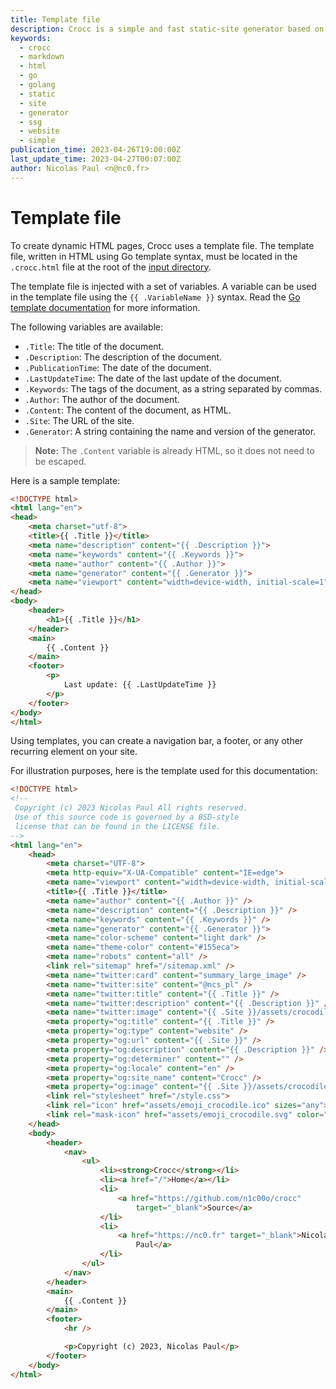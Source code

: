 ```yaml
---
title: Template file
description: Crocc is a simple and fast static-site generator based on Markdown. 
keywords:
  - crocc
  - markdown
  - html
  - go
  - golang
  - static
  - site
  - generator
  - ssg
  - website
  - simple
publication_time: 2023-04-26T19:00:00Z
last_update_time: 2023-04-27T00:07:00Z
author: Nicolas Paul <n@nc0.fr>
---
```

# Template file

To create dynamic HTML pages, Crocc uses a template file.
The template file, written in HTML using Go template syntax, must be located in
the `.crocc.html` file at the root of the 
[input directory](/doc/iodir#input-directory).

The template file is injected with a set of variables. 
A variable can be used in the template file using the `{{ .VariableName }}`
syntax.
Read the [Go template documentation](https://golang.org/pkg/text/template) for
more information.

The following variables are available:

- `.Title`: The title of the document.
- `.Description`: The description of the document.
- `.PublicationTime`: The date of the document.
- `.LastUpdateTime`: The date of the last update of the document.
- `.Keywords`: The tags of the document, as a string separated by commas.
- `.Author`: The author of the document.
- `.Content`: The content of the document, as HTML.
- `.Site`: The URL of the site.
- `.Generator`: A string containing the name and version of the generator.

> **Note:** The `.Content` variable is already HTML, so it does not need to be
> escaped.

Here is a sample template:

```html
<!DOCTYPE html>
<html lang="en">
<head>
	<meta charset="utf-8">
	<title>{{ .Title }}</title>
	<meta name="description" content="{{ .Description }}">
	<meta name="keywords" content="{{ .Keywords }}">
	<meta name="author" content="{{ .Author }}">
	<meta name="generator" content="{{ .Generator }}">
	<meta name="viewport" content="width=device-width, initial-scale=1">
</head>
<body>
	<header>
		<h1>{{ .Title }}</h1>
	</header>
	<main>
		{{ .Content }}
	</main>
	<footer>
		<p>
			Last update: {{ .LastUpdateTime }}
		</p>
	</footer>
</body>
</html>
```

Using templates, you can create a navigation bar, a footer, or any other
recurring element on your site.

For illustration purposes, here is the template used for this documentation:

```html
<!DOCTYPE html>
<!--
 Copyright (c) 2023 Nicolas Paul All rights reserved.
 Use of this source code is governed by a BSD-style
 license that can be found in the LICENSE file.
-->
<html lang="en">
	<head>
		<meta charset="UTF-8">
		<meta http-equiv="X-UA-Compatible" content="IE=edge">
		<meta name="viewport" content="width=device-width, initial-scale=1.0">
		<title>{{ .Title }}</title>
		<meta name="author" content="{{ .Author }}" />
		<meta name="description" content="{{ .Description }}" />
		<meta name="keywords" content="{{ .Keywords }}" />
		<meta name="generator" content="{{ .Generator }}">
		<meta name="color-scheme" content="light dark" />
		<meta name="theme-color" content="#155eca">
		<meta name="robots" content="all" />
		<link rel="sitemap" href="/sitemap.xml" />
		<meta name="twitter:card" content="summary_large_image" />
		<meta name="twitter:site" content="@ncs_pl" />
		<meta name="twitter:title" content="{{ .Title }}" />
		<meta name="twitter:description" content="{{ .Description }}" />
		<meta name="twitter:image" content="{{ .Site }}/assets/crocodile.jpg" />
		<meta property="og:title" content="{{ .Title }}" />
		<meta property="og:type" content="website" />
		<meta property="og:url" content="{{ .Site }}" />
		<meta property="og:description" content="{{ .Description }}" />
		<meta property="og:determiner" content="" />
		<meta property="og:locale" content="en" />
		<meta property="og:site_name" content="Crocc" />
		<meta property="og:image" content="{{ .Site }}/assets/crocodile.jpg" />
		<link rel="stylesheet" href="/style.css">
		<link rel="icon" href="assets/emoji_crocodile.ico" sizes="any">
		<link rel="mask-icon" href="assets/emoji_crocodile.svg" color="155eca">
	</head>
	<body>
		<header>
			<nav>
				<ul>
					<li><strong>Crocc</strong></li>
					<li><a href="/">Home</a></li>
					<li>
						<a href="https://github.com/n1c00o/crocc"
							target="_blank">Source</a>
					</li>
					<li>
						<a href="https://nc0.fr" target="_blank">Nicolas
							Paul</a>
					</li>
				</ul>
			</nav>
		</header>
		<main>
			{{ .Content }}
		</main>
		<footer>
			<hr />

			<p>Copyright (c) 2023, Nicolas Paul</p>
		</footer>
	</body>
</html>
```

